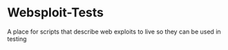 Websploit-Tests
===============

A place for scripts that describe web exploits to live so they can be used in testing